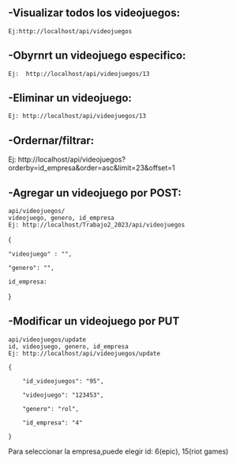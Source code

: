 ## -Visualizar todos los videojuegos:

    Ej:http://localhost/api/videojuegos
    
## -Obyrnrt un videojuego especifico:
      
    Ej:  http://localhost/api/videojuegos/13

## -Eliminar un videojuego:
    
    Ej: http://localhost/api/videojuegos/13


## -Ordernar/filtrar:
    
   Ej: http://localhost/api/videojuegos?orderby=id_empresa&order=asc&limit=23&offset=1


## -Agregar un videojuego por POST:
    api/videojuegos/
    videojuego, genero, id_empresa
    Ej: http://localhost/Trabajo2_2023/api/videojuegos

{

    "videojuego" : "",

    "genero": "",

    id_empresa: 
}


## -Modificar un videojuego por PUT
    api/videojuegos/update
    id, videojuego, genero, id_empresa
    Ej: http://localhost/api/videojuegos/update

    {

        "id_videojuegos": "95",

        "videojuego": "123453",

        "genero": "rol",

        "id_empresa": "4"
        
    }


Para seleccionar la empresa,puede elegir id: 6(epic), 15(riot games)

